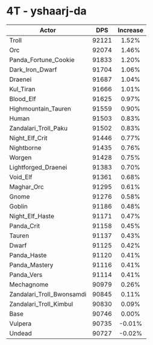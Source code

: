 # 4T - yshaarj-da
| Actor | DPS | Increase |
|---|:---:|:---:|
|Troll|92121|1.52%|
|Orc|92074|1.46%|
|Panda_Fortune_Cookie|91833|1.20%|
|Dark_Iron_Dwarf|91704|1.06%|
|Draenei|91687|1.04%|
|Kul_Tiran|91666|1.01%|
|Blood_Elf|91625|0.97%|
|Highmountain_Tauren|91559|0.90%|
|Human|91503|0.83%|
|Zandalari_Troll_Paku|91502|0.83%|
|Night_Elf_Crit|91446|0.77%|
|Nightborne|91435|0.76%|
|Worgen|91428|0.75%|
|Lightforged_Draenei|91383|0.70%|
|Void_Elf|91361|0.68%|
|Maghar_Orc|91295|0.61%|
|Gnome|91276|0.58%|
|Goblin|91186|0.48%|
|Night_Elf_Haste|91171|0.47%|
|Panda_Crit|91158|0.45%|
|Tauren|91137|0.43%|
|Dwarf|91125|0.42%|
|Panda_Haste|91120|0.41%|
|Panda_Mastery|91116|0.41%|
|Panda_Vers|91114|0.41%|
|Mechagnome|90979|0.26%|
|Zandalari_Troll_Bwonsamdi|90845|0.11%|
|Zandalari_Troll_Kimbul|90830|0.09%|
|Base|90746|0.00%|
|Vulpera|90735|-0.01%|
|Undead|90727|-0.02%|
